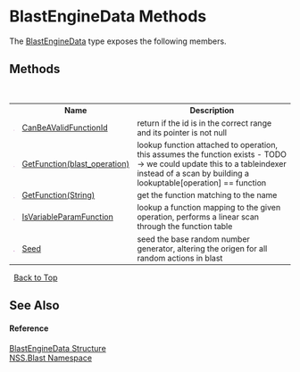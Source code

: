 # BlastEngineData Methods
 

The <a href="54e0839f-a7d2-83ae-b999-168019175d84.md">BlastEngineData</a> type exposes the following members.


## Methods
&nbsp;<table><tr><th></th><th>Name</th><th>Description</th></tr><tr><td>![Public method](media/pubmethod.gif "Public method")</td><td><a href="8d3ecf4a-3561-50e9-844a-374ca3b94bef.md">CanBeAValidFunctionId</a></td><td>
return if the id is in the correct range and its pointer is not null</td></tr><tr><td>![Public method](media/pubmethod.gif "Public method")</td><td><a href="48f1d3ae-c04d-2115-211a-2abc367d3b2f.md">GetFunction(blast_operation)</a></td><td>
lookup function attached to operation, this assumes the function exists - TODO -> we could update this to a tableindexer instead of a scan by building a lookuptable[operation] == function</td></tr><tr><td>![Public method](media/pubmethod.gif "Public method")</td><td><a href="5cfdad3b-425a-6148-9cb2-05f8495cd0f9.md">GetFunction(String)</a></td><td>
get the function matching to the name</td></tr><tr><td>![Public method](media/pubmethod.gif "Public method")</td><td><a href="64bb225b-b3a3-39d8-a0d8-5d0dd6d3a257.md">IsVariableParamFunction</a></td><td>
lookup a function mapping to the given operation, performs a linear scan through the function table</td></tr><tr><td>![Public method](media/pubmethod.gif "Public method")</td><td><a href="d329fc16-5c00-a995-7463-1fdc3024b940.md">Seed</a></td><td>
seed the base random number generator, altering the origen for all random actions in blast</td></tr></table>&nbsp;
<a href="#blastenginedata-methods">Back to Top</a>

## See Also


#### Reference
<a href="54e0839f-a7d2-83ae-b999-168019175d84.md">BlastEngineData Structure</a><br /><a href="88b55311-4a89-0894-e27a-e157e443c7f7.md">NSS.Blast Namespace</a><br />